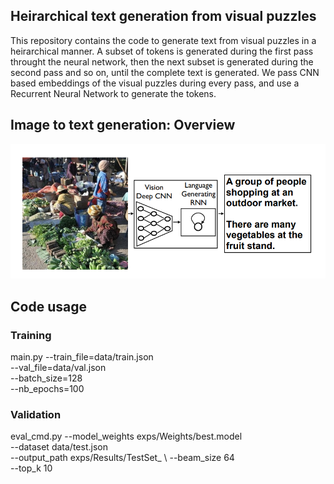 ## Heirarchical text generation from visual puzzles

This repository contains the code to generate text from visual puzzles in a heirarchical manner. A subset of tokens is generated during the first pass throught the neural network, then the next subset is generated during the second pass and so on, until the complete text is generated. We pass CNN based embeddings of the visual puzzles  during every pass, and use a Recurrent Neural Network to generate the tokens. 

## Image to text generation: Overview
![img](images/Example.PNG)

## Code usage
### Training
main.py --train_file=data/train.json \
        --val_file=data/val.json \
        --batch_size=128  \
        --nb_epochs=100
        
### Validation

eval_cmd.py --model_weights exps/Weights/best.model \
            --dataset data/test.json \
            --output_path exps/Results/TestSet_ \ 
            --beam_size 64 \
            --top_k 10 
